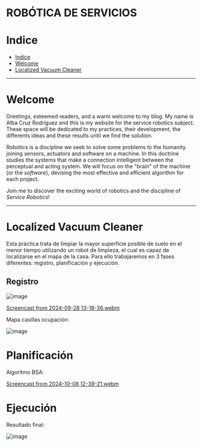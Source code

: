 # ROBÓTICA DE SERVICIOS

# Indice
* [Indice][ind]
* [Welcome][wel]
* [Localized Vacuum Cleaner][p1]



[ind]: (#Indice)
[wel]: (#welcome)
[p1]:  (#Localized-Vacuum-Cleaner)

---

# Welcome

Greetings, esteemed readers, and a warm welcome to my blog. My name is Alba Cruz Rodríguez and this is my website for the service robotics subject. These space will be dedicated to my practices, their development, the differents ideas and these results until we find the solution.

Robotics is a discipline we seek to solve some problems to the humanity joining sensors, actuators and software on a machine. In this doctrine studies the systems that make a connection intelligent between the perceptual and acting system. We will focus on the "brain" of the machine (or the *software*), devising the most effective and efficient algorithm for each project.

Join me to discover the exciting world of robotics and the discipline of *Service Robotics*! 

---

# Localized Vacuum Cleaner

Esta práctica trata de limpiar la mayor superficie posible de suelo en el menor tiempo utilizando un robot de limpieza, el cual es capaz de localizarse en el mapa de la casa. Para ello trabajaremos en 3 fases diferentes: registro, planificación y ejecución.

## Registro

![image](https://github.com/user-attachments/assets/973843da-028e-4cd1-8df4-f35962201f12)


[Screencast from 2024-09-28 13-18-36.webm](https://github.com/user-attachments/assets/b67f48ed-97cc-4b55-9527-ac925d1b35a4)

Mapa casillas ocupación:

![image](https://github.com/user-attachments/assets/266f2d7c-a1df-4df7-b5ce-5ce99d22421b)


# Planificación

Algoritmo BSA:

[Screencast from 2024-10-08 12-39-21.webm](https://github.com/user-attachments/assets/65d9e660-811a-406a-b5b7-e3449957d706)


# Ejecución

Resultado final:

![image](https://github.com/user-attachments/assets/88b67edd-1988-4471-89b4-68a2577ad65f)

